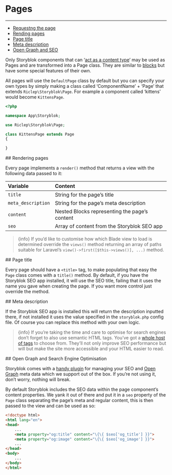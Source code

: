 # Pages

---

- [Requestng the page](#requesting)
- [Rending pages](#rendering)
- [Page title](#page-title)
- [Meta description](#meta-description)
- [Open Graph and SEO](#seo)

Only Storyblok components that can ‘[act as a content type](https://www.storyblok.com/docs/Guides/root-blocks)’ may be used as Pages and are transformed into a Page class. They are similar to [blocks](/{{route}}/{{version}}/blocks) but have some special features of their own.

All pages will use the `DefaultPage` class by default but you can specify your own types by simply making a class called ‘ComponentName’ + ‘Page’ that extends `Riclep\Storyblok\Page`. For example a component called ‘kittens’ would become `KittensPage`.

```php
<?php

namespace App\Storyblok;

use Riclep\Storyblok\Page;

class KittensPage extends Page
{

}
```


<a name="rendering">
## Rendering pages
</a>

Every page implements a `render()` method that returns a view with the following data passed to it:


| Variable           | Content                                       |
| :-                 | :-                                            |
| `title`            | String for the page’s title                   |
| `meta_description` | String for the page’s meta description        |
| `content`          | Nested Blocks representing the page’s content |
| `seo`              | Array of content from the Storyblok SEO app   |


> {info} If you’d like to customise how which Blade view to load is determined override the `views()` method returning an array of paths suitable for Laravel’s `view()->first([$this->views()], ...)` method.


<a name="page-title">
## Page title
</a>

Every page should have a `<title>` tag, to make populating that easy the `Page` class comes with a `title()` method. By default, if you have the Storyblok SEO app installed, it will use the SEO title, failing that it uses the name you gave when creating the page. If you want more control just override the method.


<a name="meta-description">
## Meta description
</a>

If the Storyblok SEO app is installed this will return the description inputted there, if not installed it uses the value specified in the `storyblok.php` config file. Of course you can replace this method with your own logic.


> {info} If you’re taking the time and care to optimise for search engines don’t forget to also use semantic HTML tags. You’ve got a [whole host of tags](https://developer.mozilla.org/en-US/docs/Web/HTML/Element) to choose from. They’ll not only improve SEO performance but will but make the site more accessible and your HTML easier to read.


<a name="seo">
## Open Graph and Search Engine Optimisation
</a>

Storyblok comes with a [handy plugin](https://www.storyblok.com/apps/seo) for managing your SEO and [Open Graph](https://ogp.me/) meta data which we support out of the box. If you’re not using it, don’t worry, nothing will break.

By default Storyblok includes the SEO data within the page component’s content properties. We yank it out of there and put it in a `seo` property of the `Page` class separating the page’s meta and regular content, this is then passed to the view and can be used as so:

```html
<!doctype html>
<html lang="en">
<head>
    ...
    <meta property="og:title" content="\{\{ $seo['og_title'] }}">
    <meta property="og:image" content="\{\{ $seo['og_image'] }}">
    ...
</head>
<body>
    ...
</body>
</html>
```




